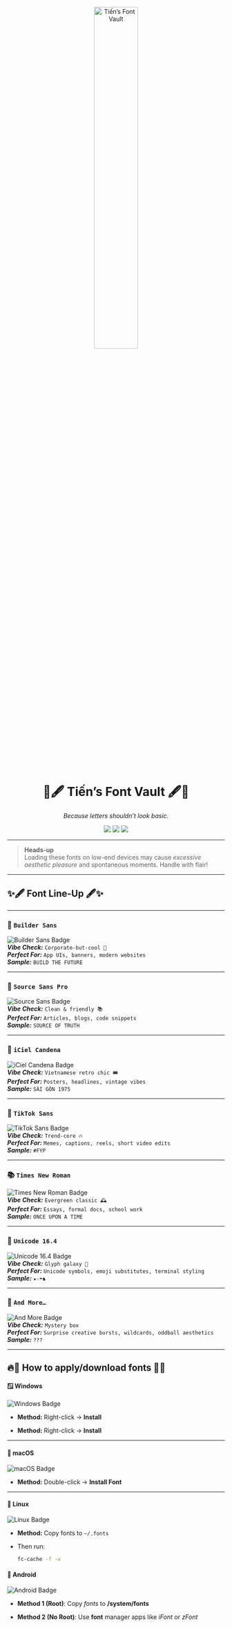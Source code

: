 <p align="center">
  <!-- Swap in your own banner if you like -->
  <img src="resources/fontvault.png" width="45%" alt="Tiến’s Font Vault" />
</p>

<h1 align="center">
  🎨🖋️ <b>Tiến’s Font Vault</b> 🖋️🎨
</h1>

<p align="center">
  <i>Because letters shouldn’t look basic.</i>
</p>

<p align="center">
  <!-- Tiny brag badges, because why not -->
  <img src="https://img.shields.io/badge/Curated_by-Tiến-blueviolet?style=flat-square" />
  <img src="https://img.shields.io/badge/License-Free%20for%20personal%20use-green?style=flat-square" />
  <img src="https://img.shields.io/badge/Unicode-ready-orange?style=flat-square" />
</p>

---

> **Heads-up**  
> Loading these fonts on low-end devices may cause *excessive aesthetic pleasure* and spontaneous moments. Handle with flair!

---

## ✨🖋️ Font Line-Up 🖋️✨

---

### 🌟 **`Builder Sans`**
![Builder Sans Badge](https://img.shields.io/badge/-Builder%20Sans-FFE075?style=for-the-badge&logo=archicad&logoColor=black)  
**_Vibe Check:_** `Corporate-but-cool 🏢`  
**_Perfect For:_** `App UIs, banners, modern websites`  
**_Sample:_** `BUILD THE FUTURE`

---

### 📗 **`Source Sans Pro`**
![Source Sans Badge](https://img.shields.io/badge/-Source%20Sans%20Pro-0FA958?style=for-the-badge&logo=code&logoColor=white)  
**_Vibe Check:_** `Clean & friendly 📚`  
**_Perfect For:_** `Articles, blogs, code snippets`  
**_Sample:_** `SOURCE OF TRUTH`

---

### 🧧 **`iCiel Candena`**
![iCiel Candena Badge](https://img.shields.io/badge/-iCiel%20Candena-D21F3C?style=for-the-badge&logo=retroarch&logoColor=white)  
**_Vibe Check:_** `Vietnamese retro chic 🎟️`  
**_Perfect For:_** `Posters, headlines, vintage vibes`  
**_Sample:_** `SÀI GÒN 1975`

---

### 🎵 **`TikTok Sans`**
![TikTok Sans Badge](https://img.shields.io/badge/-TikTok%20Sans-000000?style=for-the-badge&logo=tiktok&logoColor=white)  
**_Vibe Check:_** `Trend-core 🔥`  
**_Perfect For:_** `Memes, captions, reels, short video edits`  
**_Sample:_** `#FYP`

---

### 📚 **`Times New Roman`**
![Times New Roman Badge](https://img.shields.io/badge/-Times%20New%20Roman-21409A?style=for-the-badge&logo=readthedocs&logoColor=white)  
**_Vibe Check:_** `Evergreen classic 🕰️`  
**_Perfect For:_** `Essays, formal docs, school work`  
**_Sample:_** `ONCE UPON A TIME`

---

### 💫 **`Unicode 16.4`**
![Unicode 16.4 Badge](https://img.shields.io/badge/-unicode16.4-8A2BE2?style=for-the-badge&logo=unitednations&logoColor=white)  
**_Vibe Check:_** `Glyph galaxy 🌌`  
**_Perfect For:_** `Unicode symbols, emoji substitutes, terminal styling`  
**_Sample:_** `★☆☂︎♞`

---

### 🎁 **`And More…`**
![And More Badge](https://img.shields.io/badge/-And%20More…-FF69B4?style=for-the-badge&logo=sparkles&logoColor=white)  
**_Vibe Check:_** `Mystery box`  
**_Perfect For:_** `Surprise creative bursts, wildcards, oddball aesthetics`  
**_Sample:_** `???`

---

## 🔥💫 How to apply/download fonts 💫🔥

#### 🪟 **Windows**

![Windows Badge](https://img.shields.io/badge/Windows-0078D6?style=for-the-badge&logo=windows&logoColor=white)

- **Method:** Right-click → **Install**

- **Method:** Right-click → **Install**

---

#### 🍎 **macOS**

<img src="https://img.shields.io/badge/macOS-000000?style=for-the-badge&logo=apple&logoColor=white" alt="macOS Badge" style="display:inline-block; vertical-align:middle;" />

- **Method:** Double-click → **Install Font**

---

#### 🐧 **Linux**

<img src="https://img.shields.io/badge/Linux-FCC624?style=for-the-badge&logo=linux&logoColor=black" alt="Linux Badge" style="display:inline-block; vertical-align:middle;" />

- **Method:** Copy fonts to `~/.fonts`  

- Then run:

  ```bash
  fc-cache -f -v

#### 🤖 Android

<img    src="https://img.shields.io/badge/Android-3DDC84?style=for-the-badge&logo=android&logoColor=white" alt="Android Badge" style="display:inline-block; vertical-align:middle;" />

- **Method 1 (Root)**: Copy *fonts* to **/system/fonts**

- **Method 2 (No Root)**: Use **font** manager apps like *iFont* or *zFont*

